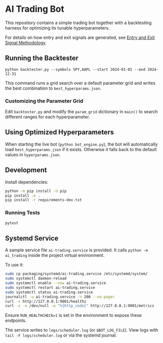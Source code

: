 # AI Trading Bot

This repository contains a simple trading bot together with a backtesting
harness for optimizing its tunable hyperparameters.

For details on how entry and exit signals are generated, see
[Entry and Exit Signal Methodology](ENTRY_EXIT_SIGNALS.md).

## Running the Backtester

```
python backtester.py --symbols SPY,AAPL --start 2024-01-01 --end 2024-12-31
```

This command runs a grid search over a default parameter grid and writes the best
combination to `best_hyperparams.json`.

### Customizing the Parameter Grid

Edit `backtester.py` and modify the `param_grid` dictionary in `main()` to search
different ranges for each hyperparameter.

## Using Optimized Hyperparameters

When starting the live bot (`python bot_engine.py`), the bot will automatically load
`best_hyperparams.json` if it exists. Otherwise it falls back to the default
values in `hyperparams.json`.

## Development

Install dependencies:

```bash
python -m pip install -U pip
pip install -e .
pip install -r requirements-dev.txt
```

### Running Tests

```bash
pytest
```


## Systemd Service

A sample service file `ai-trading.service` is provided. It calls `python -m ai_trading` inside the project virtual environment.

To use it:

```bash
sudo cp packaging/systemd/ai-trading.service /etc/systemd/system/
sudo systemctl daemon-reload
sudo systemctl enable --now ai-trading.service
sudo systemctl restart ai-trading.service
sudo systemctl status ai-trading.service
journalctl -u ai-trading.service -n 200 --no-pager
curl -s http://127.0.0.1:9001/healthz
curl -s -o /dev/null -w "%{http_code}" http://127.0.0.1:9001/metrics
```

Ensure `RUN_HEALTHCHECK=1` is set in the environment to expose these endpoints.

The service writes to `logs/scheduler.log` (or `$BOT_LOG_FILE`). View logs with
`tail -F logs/scheduler.log` or via the systemd journal.
